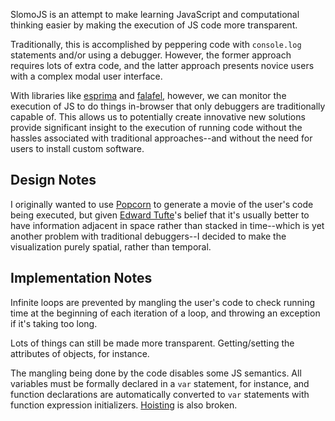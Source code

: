 SlomoJS is an attempt to make learning JavaScript and computational thinking easier by making the execution of JS code more transparent.

Traditionally, this is accomplished by peppering code with `console.log` statements and/or using a debugger. However, the former approach requires lots of extra code, and the latter approach presents novice users with a complex modal user interface.

With libraries like [esprima][] and [falafel][], however, we can monitor the execution of JS to do things in-browser that only debuggers are traditionally capable of. This allows us to potentially create innovative new solutions provide significant insight to the execution of running code without the hassles associated with traditional approaches--and without the need for users to install custom software.

## Design Notes

I originally wanted to use [Popcorn][] to generate a movie of the user's code being executed, but given [Edward Tufte][]'s belief that it's usually better to have information adjacent in space rather than stacked in time--which is yet another problem with traditional debuggers--I decided to make the visualization purely spatial, rather than temporal.

## Implementation Notes

Infinite loops are prevented by mangling the user's code to check running time at the beginning of each iteration of a loop, and throwing an exception if it's taking too long.

Lots of things can still be made more transparent. Getting/setting the attributes of objects, for instance.

The mangling being done by the code disables some JS semantics. All variables must be formally declared in a `var` statement, for instance, and function declarations are automatically converted to `var` statements with function expression initializers. [Hoisting][] is also broken.

  [esprima]: http://esprima.org/
  [falafel]: https://github.com/substack/node-falafel
  [Popcorn]: http://popcornjs.org/
  [Edward Tufte]: https://www.edwardtufte.com/tufte/
  [Hoisting]: https://developer.mozilla.org/en-US/docs/JavaScript/Reference/Statements/var#var_hoisting
